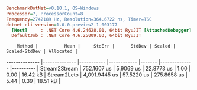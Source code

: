 ``` ini

BenchmarkDotNet=v0.10.1, OS=Windows
Processor=?, ProcessorCount=8
Frequency=2742189 Hz, Resolution=364.6722 ns, Timer=TSC
dotnet cli version=1.0.0-preview2-1-003177
  [Host]     : .NET Core 4.6.24628.01, 64bit RyuJIT [AttachedDebugger]
  DefaultJob : .NET Core 4.6.25009.03, 64bit RyuJIT


```
        Method |          Mean |     StdErr |      StdDev | Scaled | Scaled-StdDev | Allocated |
-------------- |-------------- |----------- |------------ |------- |-------------- |---------- |
 Stream2Stream |   752.1607 us |  5.9069 us |  22.8773 us |   1.00 |          0.00 |  16.42 kB |
   Stream2Leto | 4,091.9445 us | 57.5220 us | 275.8658 us |   5.44 |          0.39 |  18.51 kB |
